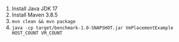 1) Install Java JDK 17
2) Install Maven 3.8.5
3) `mvn clean && mvn package`
4) `java -cp target/benchmark-1.0-SNAPSHOT.jar VmPlacementExample HOST_COUNT VM_COUNT`

